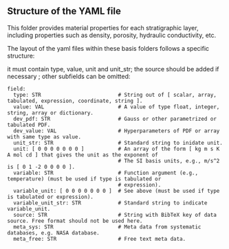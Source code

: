 ## Structure of the YAML file 
This folder provides material properties for each stratigraphic layer,  including properties such 
as density, porosity, hydraulic conductivity, etc.  

The layout of the yaml files within these basis folders follows a specific structure:

it must contain type, value, unit and unit_str; the source should be added if necessary ; other subfields can be omitted:

```
field:
  type: STR                         # String out of [ scalar, array, tabulated, expression, coordinate, string ].
  value: VAL                        # A value of type float, integer, string, array or dictionary.
  dev_pdf: STR                      # Gauss or other parametrized or tabulated PDF.
  dev_value: VAL                    # Hyperparameters of PDF or array with same type as value.
  unit_str: STR                     # Standard string to inidate unit.
  unit: [ 0 0 0 0 0 0 0 ]           # An array of the form [ kg m s K A mol cd ] that gives the unit as the exponent of  
                                    # The SI basis units, e.g., m/s^2 is [ 0 1 -2 0 0 0 0 ].
  variable: STR                     # Function argument (e.g., temperature) (must be used if type is tabulated or 
                                    # expression).
  variable_unit: [ 0 0 0 0 0 0 0 ]  # See above (must be used if type is tabulated or expression).
  variable_unit_str: STR            # Standard string to indicate variable_unit.
  source: STR                       # String with BibTeX key of data source. Free format should not be used here.
  meta_sys: STR                     # Meta data from systematic databases, e.g. NASA database.
  meta_free: STR                    # Free text meta data.
``` 

